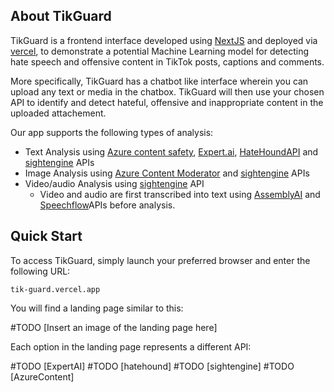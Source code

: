 
## About TikGuard
TikGuard is a frontend interface developed using [NextJS](https://nextjs.org/) and deployed via [vercel](https://vercel.com/), to demonstrate a potential Machine Learning model for detecting hate speech and offensive content in TikTok posts, captions and comments. 

More specifically, TikGuard has a chatbot like interface wherein you can upload any text or media in the chatbox. TikGuard will then use your chosen API  to identify and detect hateful, offensive and inappropriate content in the uploaded attachement. 

Our app supports the following types of analysis:
- Text Analysis using [Azure content safety](https://azure.microsoft.com/en-us/products/ai-services/ai-content-safety), [Expert.ai](https://docs.expert.ai/nlapi/v2/), [HateHoundAPI](https://hate-hound-api.vercel.app/?ref=taaft&utm_source=taaft&utm_medium=referral) and [sightengine](https://sightengine.com/docs/)  APIs
- Image Analysis using [Azure Content Moderator](https://learn.microsoft.com/en-us/azure/ai-services/content-moderator/overview) and [sightengine](https://sightengine.com/docs/) APIs
- Video/audio Analysis using [sightengine](https://sightengine.com/docs/) API
	- Video and audio are first transcribed into text using [AssemblyAI](https://www.assemblyai.com/discover/products/speech-to-text?utm_source=google&utm_medium=cpc&utm_campaign=Brand&utm_term=assemblyai&gad_source=1&gclid=EAIaIQobChMIl7ee28iOhwMV6RiDAx3DTgF6EAAYASABEgJwJfD_BwE)  and [Speechflow](https://speechflow.io/)APIs before analysis.  
## Quick Start

To access TikGuard, simply launch your preferred browser and enter the following URL: 

```
tik-guard.vercel.app 
```

You will find a landing page similar to this: 

#TODO [Insert an image of the landing page here]

Each option in the landing page represents a different API: 

#TODO [ExpertAI] 
#TODO [hatehound] 
#TODO [sightengine] 
#TODO [AzureContent]







